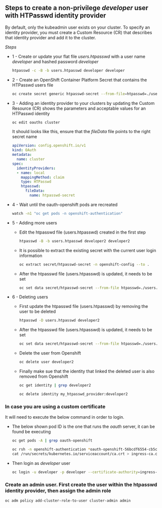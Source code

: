 ## Steps to create a non-privilege *developer* user with HTPasswd identity provider

By default, only the kubeadmin user exists on your cluster. To specify an identity provider, you must create a Custom Resource (CR) that describes that identity provider and add it to the cluster.

*Steps*

- 1 - Create or update your flat file *users.htpasswd* with a user name *developer* and hashed password *developer*
  ```bash
  htpasswd -c -B -b users.htpasswd developer developer
  ```

- 2 - Create an OpenShift Container Platform Secret that contains the HTPasswd users file
  ```bash
  oc create secret generic htpasswd-secret --from-file=htpasswd=./users.htpasswd -n openshift-config
  ```

- 3 - Adding an identity provider to your clusters by updating the Custom Resource (CR) shows the parameters and acceptable values for an HTPasswd identity
  ```bash
  oc edit oauths cluster
  ```

   It should looks like this, ensure that the *fileData* file points to the right secret name

  ```yaml
  apiVersion: config.openshift.io/v1
  kind: OAuth
  metadata:
    name: cluster
  spec:
    identityProviders:
    - name: local
      mappingMethod: claim
      type: HTPasswd
      htpasswd:
        fileData:
          name: htpasswd-secret

  ```

- 4 - Wait until the oauth-openshift pods are recreated
  ```bash
  watch -n1 "oc get pods -n openshift-authentication"
  ```

- 5 - Adding more users

  - Edit the htpasswd file (users.htpasswd) created in the first step
    ```bash
    htpasswd -B -b users.htpasswd developer2 developer2
    ```

  - It is possible to extract the existing secret with the current user login information
    ```bash
    oc extract secret/htpasswd-secret -n openshift-config --to .
    ```

  - After the htpasswd file (users.htpasswd) is updated, it needs to be set
    ```bash
    oc set data secret/htpasswd-secret --from-file htpasswd=./users.htpasswd -n openshift-config
    ```

- 6 - Deleting users

  - First update the htpasswd file (users.htpasswd) by removing the user to be deleted
    ```bash
    htpasswd -D users.htpasswd developer2
    ```

  - After the htpasswd file (users.htpasswd) is updated, it needs to be set
    ```bash
    oc set data secret/htpasswd-secret --from-file htpasswd=./users.htpasswd -n openshift-config
    ```

  - Delete the user from Openshift
    ```bash
    oc delete user developer2
    ```

  - Finally make sue that the identity that linked the deleted user is also removed from Openshift
    ```bash
    oc get identity | grep developer2
    ```
    ```bash
    oc delete identity my_htpasswd_provider:developer2
    ```

### In case you are using a custom certificate

It will need to execute the below command in order to login. 
  - The below shown pod ID is the one that runs the *oauth* server, it can be found be executing 
    ```bash
    oc get pods -A | grep oauth-openshift
    ```
    
    ```bash   
    oc rsh -n openshift-authentication *oauth-openshift-56bcdf6554-cb5cp* \
    cat /run/secrets/kubernetes.io/serviceaccount/ca.crt > ingress-ca.crt
    ```

  - Then login as *developer* user
    ```bash
    oc login -u developer -p developer --certificate-authority=ingress-ca.crt
    ```

### Create an admin user. First create the user within the htpasswd identity provider, then assign the admin role
```bash
oc adm policy add-cluster-role-to-user cluster-admin admin
```
